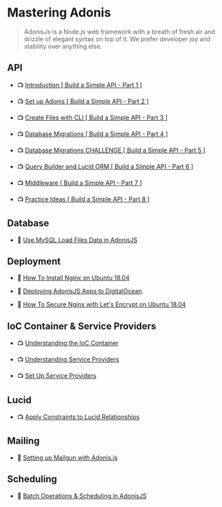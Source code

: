 # Mastering Adonis

> AdonisJs is a Node.js web framework with a breath of fresh air and drizzle of elegant syntax on top of it. We prefer developer joy and stability over anything else.

## API

- 📺 [Introduction [ Build a Simple API - Part 1 ]](https://www.youtube.com/watch?v=5wzcRtrRVd4)

- 📺 [Set up Adonis [ Build a Simple API - Part 2 ]](https://www.youtube.com/watch?v=ugtraz2A3FY)

- 📺 [Create Files with CLI [ Build a Simple API - Part 3 ]](https://www.youtube.com/watch?v=dBqDwJIe4XE)

- 📺 [Database Migrations [ Build a Simple API - Part 4 ]](https://www.youtube.com/watch?v=mXootA5Onr0)

- 📺 [Database Migrations CHALLENGE [ Build a Simple API - Part 5 ]](https://www.youtube.com/watch?v=LAeIFngnHWI)

- 📺 [Query Builder and Lucid ORM [ Build a Simple API - Part 6 ]](https://www.youtube.com/watch?v=C3T_TWpZFaY)

- 📺 [Middleware [ Build a Simple API - Part 7 ]](https://www.youtube.com/watch?v=HxkCHZ3ek-4)

- 📺 [Practice Ideas [ Build a Simple API - Part 8 ]](https://www.youtube.com/watch?v=ab5P3pH8j1Y)

## Database

- 📖 [Use MySQL Load Files Data in AdonisJS](https://techformist.com/adonisjs-batch-load-files-mysql/)

## Deployment

- 📖 [How To Install Nginx on Ubuntu 18.04](https://www.digitalocean.com/community/tutorials/how-to-install-nginx-on-ubuntu-18-04)

- 📖 [Deploying AdonisJS Apps to DigitalOcean](https://scotch.io/bar-talk/deploying-adonisjs-apps-to-digitalocean).

- 📖 [How To Secure Nginx with Let's Encrypt on Ubuntu 18.04](https://www.digitalocean.com/community/tutorials/how-to-secure-nginx-with-let-s-encrypt-on-ubuntu-18-04)

## IoC Container & Service Providers

- 📺 [Understanding the IoC Container](https://www.youtube.com/watch?v=yTiZrOluehU)

- 📺 [Understanding Service Providers](https://www.youtube.com/watch?v=8ZIiraVxtvQ)

- 📺 [Set Up Service Providers](https://www.youtube.com/watch?v=w4apTeBa4O0)

## Lucid

- 📺 [Apply Constraints to Lucid Relationships](https://www.youtube.com/watch?v=eOOdseihjSI)

## Mailing

- 📖 [Setting up Mailgun with Adonis.js](https://madsobel.com/blog/setting-up-mailgun-with-adonis.js/)

## Scheduling

- 📖 [Batch Operations & Scheduling in AdonisJS](https://techformist.com/batch-operations-adonisjs/)

